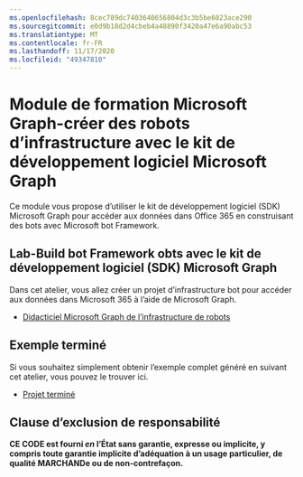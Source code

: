 ```yaml
---
ms.openlocfilehash: 8cec789dc7403640656804d3c3b5be6023ace290
ms.sourcegitcommit: e0d9b18d2d4cbeb4a48890f3420a47e6a90abc53
ms.translationtype: MT
ms.contentlocale: fr-FR
ms.lasthandoff: 11/17/2020
ms.locfileid: "49347810"
---
```

# <a name="microsoft-graph-training-module---build-bot-framework-bots-with-the-microsoft-graph-sdk"></a>Module de formation Microsoft Graph-créer des robots d’infrastructure avec le kit de développement logiciel Microsoft Graph

Ce module vous propose d’utiliser le kit de développement logiciel (SDK) Microsoft Graph pour accéder aux données dans Office 365 en construisant des bots avec Microsoft bot Framework.

## <a name="lab---build-bot-framework-obts-with-the-microsoft-graph-sdk"></a>Lab-Build bot Framework obts avec le kit de développement logiciel (SDK) Microsoft Graph

Dans cet atelier, vous allez créer un projet d’infrastructure bot pour accéder aux données dans Microsoft 365 à l’aide de Microsoft Graph.

- [Didacticiel Microsoft Graph de l’infrastructure de robots](https://docs.microsoft.com/graph/tutorials/bot-framework)

## <a name="completed-sample"></a>Exemple terminé

Si vous souhaitez simplement obtenir l’exemple complet généré en suivant cet atelier, vous pouvez le trouver ici.

- [Projet terminé](demo)

## <a name="disclaimer"></a>Clause d’exclusion de responsabilité

**CE CODE est fourni _en_ l’État sans garantie, expresse ou implicite, y compris toute garantie implicite d’adéquation à un usage particulier, de qualité MARCHANDe ou de non-contrefaçon.**
